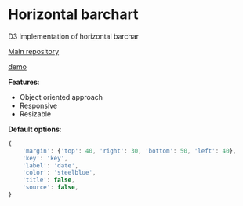 # Horizontal barchart

D3 implementation of horizontal barchar

[Main repository](https://github.com/Saigesp/d3graphs)

[demo](http://bl.ocks.org/Saigesp/f906ae2bab36f03a59c78e8d669aa68c)

**Features**:
- Object oriented approach
- Responsive
- Resizable

**Default options**:
```javascript
{
    'margin': {'top': 40, 'right': 30, 'bottom': 50, 'left': 40},
    'key': 'key',
    'label': 'date',
    'color': 'steelblue',
    'title': false,
    'source': false,
}
```